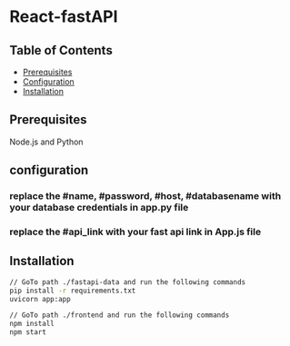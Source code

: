 # React-fastAPI

## Table of Contents
- [Prerequisites](#Prerequisites)
- [Configuration](#configuration)
- [Installation](#installation)


## Prerequisites
Node.js and Python

## configuration
### replace the #name, #password, #host, #databasename with your database credentials in app.py file
### replace the #api_link with your fast api link in App.js file

## Installation
```bash
// GoTo path ./fastapi-data and run the following commands
pip install -r requirements.txt
uvicorn app:app

// GoTo path ./frontend and run the following commands
npm install
npm start

 
